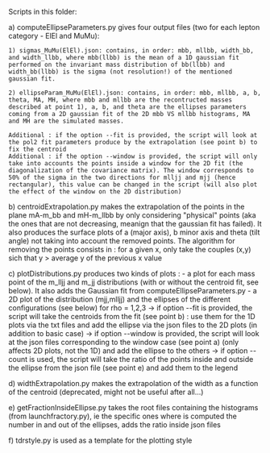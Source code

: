 Scripts in this folder:

a) computeEllipseParameters.py gives four output files (two for each lepton category - ElEl and MuMu):

    1) sigmas_MuMu(ElEl).json: contains, in order: mbb, mllbb, width_bb, and width_llbb, where mbb(llbb) is the mean of a 1D gaussian fit performed on the invariant mass distribution of bb(llbb) and width_bb(llbb) is the sigma (not resolution!) of the mentioned gaussian fit.

    2) ellipseParam_MuMu(ElEl).json: contains, in order: mbb, mllbb, a, b, theta, MA, MH, where mbb and mllbb are the recontructed masses described at point 1), a, b, and theta are the ellipses parameters coming from a 2D gaussian fit of the 2D mbb VS mllbb histograms, MA and MH are the simulated masses.
    
    Additional : if the option --fit is provided, the script will look at the pol2 fit parameters produce by the extrapolation (see point b) to fix the centroid 
    Additional : if the option --window is provided, the script will only take into accounts the points inside a window for the 2D fit (the diagonalization of the covariance matrix). The window corresponds to 50% of the sigma in the two directions for mlljj and mjj (hence rectangular), this value can be changed in the script (will also plot the effect of the window on the 2D distribution)

b) centroidExtrapolation.py makes the extrapolation of the points in the plane mA-m_bb and mH-m_llbb by only considering "physical" points (aka the ones that are not decreasing, meanign that the gaussian fit has failed). It also produces the surface plots of a (major axis), b minor axis and theta (tilt angle) not taking into account the removed points. The algorithm for removing the points consists in : for a given x, only take the couples (x,y) sich that y > average y of the previous x value 

c) plotDistributions.py produces two kinds of plots :
    - a plot for each mass point of the m_lljj and m_jj distributions (with or without the centroid fit, see below). It also adds the Gaussian fit from computeEllipseParameters.py
    - a 2D plot of the distribution (mjj,mlljj) and the ellipses of the different configurations (see below) for rho = 1,2,3
                    -> if option --fit is provided, the script will take the centroids from the fit (see point b) : use them for the 1D plots via the txt files and add the ellipse via the json files to the 2D plots (in addition to basic case)
                    -> if option --window is provided, the script will look at the json files corresponding to the window case (see point a) (only affects 2D plots, not the 1D) and add the ellipse to the others
                    -> if option --count is used, the script will take the ratio of the points inside and outside the ellipse from the json file (see point e) and add them to the legend


d) widthExtrapolation.py makes the extrapolation of the width as a function of the centroid (deprecated, might not be useful after all...)

e) getFractionInsideEllipse.py takes the root files containing the histograms (from launchfractory.py), ie the specific ones where is computed the number in and out of the ellipses, adds the ratio inside json files

f) tdrstyle.py is used as a template for the plotting style

